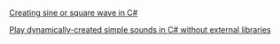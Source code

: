 [Creating sine or square wave in C#](https://stackoverflow.com/questions/203890/creating-sine-or-square-wave-in-c-sharp)

[Play dynamically-created simple sounds in C# without external libraries](https://stackoverflow.com/questions/11768721/play-dynamically-created-simple-sounds-in-c-sharp-without-external-libraries)

